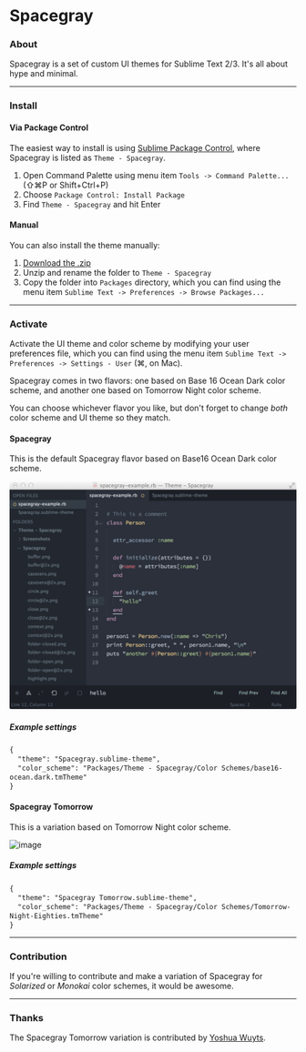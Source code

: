 # Spacegray

### About

Spacegray is a set of custom UI themes for Sublime Text 2/3. It's all about hype and minimal.

***

### Install

#### Via Package Control

The easiest way to install is using [Sublime Package Control](https://sublime.wbond.net), where Spacegray is listed as `Theme - Spacegray`.

1. Open Command Palette using menu item `Tools -> Command Palette...` (⇧⌘P or Shift+Ctrl+P)
2. Choose `Package Control: Install Package`
3. Find `Theme - Spacegray` and hit Enter

#### Manual

You can also install the theme manually:

1. [Download the .zip](https://github.com/kkga/spacegray/archive/master.zip)
2. Unzip and rename the folder to `Theme - Spacegray`
3. Copy the folder into `Packages` directory, which you can find using the menu item `Sublime Text -> Preferences -> Browse Packages...`

***

### Activate

Activate the UI theme and color scheme by modifying your user preferences file, which you can find using the menu item `Sublime Text -> Preferences -> Settings - User` (⌘, on Mac).

Spacegray comes in two flavors: one based on Base 16 Ocean Dark color scheme, and another one based on Tomorrow Night color scheme.

You can choose whichever flavor you like, but don't forget to change *both* color scheme and UI theme so they match.

#### Spacegray

This is the default Spacegray flavor based on Base16 Ocean Dark color scheme.

![image](Screenshots/spacegray.png)

##### Example settings

```
{
  "theme": "Spacegray.sublime-theme",
  "color_scheme": "Packages/Theme - Spacegray/Color Schemes/base16-ocean.dark.tmTheme"
}
```

#### Spacegray Tomorrow

This is a variation based on Tomorrow Night color scheme.

![image](Screenshots/spacegray-tomorrow.png)

##### Example settings

```
{
  "theme": "Spacegray Tomorrow.sublime-theme",
  "color_scheme": "Packages/Theme - Spacegray/Color Schemes/Tomorrow-Night-Eighties.tmTheme"
}
```

***

### Contribution

If you're willing to contribute and make a variation of Spacegray for *Solarized* or *Monokai* color schemes, it would be awesome.

***

### Thanks

The Spacegray Tomorrow variation is contributed by [Yoshua Wuyts](https://github.com/yoshuawuyts).
